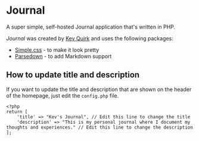 # Journal
A super simple, self-hosted Journal application that's written in PHP.

*Journal* was created by [Kev Quirk](https://kevquirk.com) and uses the following packages:

* [Simple.css](https://simplecss.org) - to make it look pretty
* [Parsedown](https://parsedown.org) - to add Markdown support

## How to update title and description

If you want to update the title and description that are shown on the header of the homepage, just edit the `config.php` file.

```
<?php
return [
    'title' => "Kev's Journal", // Edit this line to change the title
    'description' => "This is my personal journal where I document my thoughts and experiences." // Edit this line to change the description
];
```

